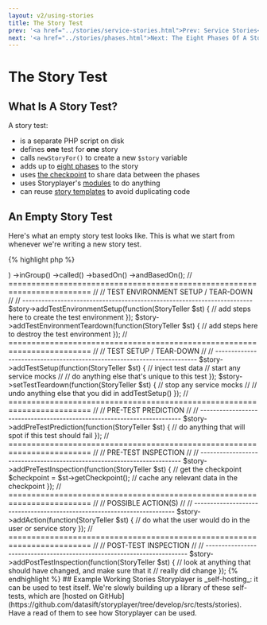```yaml
---
layout: v2/using-stories
title: The Story Test
prev: '<a href="../stories/service-stories.html">Prev: Service Stories</a>'
next: '<a href="../stories/phases.html">Next: The Eight Phases Of A Story Test</a>'
---
```


# The Story Test

## What Is A Story Test?

A story test:

* is a separate PHP script on disk
* defines __one__ test for __one__ story
* calls `newStoryFor()` to create a new `$story` variable
* adds up to [eight phases](phases.html) to the story
* uses [the checkpoint](the-checkpoint.html) to share data between the phases
* uses Storyplayer's [modules](../modules/index.html) to do anything
* can reuse [story templates](story-templates.html) to avoid duplicating code

## An Empty Story Test

Here's what an empty story test looks like.  This is what we start from whenever we're writing a new story test.

{% highlight php %}
<?php

use DataSift\Storyplayer\PlayerLib\StoryTeller;

// ========================================================================
//
// STORY DETAILS
//
// ------------------------------------------------------------------------

$story = newStoryFor(<story category>)
         ->inGroup(<story group>)
         ->called(<story name>)
         ->basedOn(<story template>)
         ->andBasedOn(<another story template>);

// ========================================================================
//
// TEST ENVIRONMENT SETUP / TEAR-DOWN
//
// ------------------------------------------------------------------------

$story->addTestEnvironmentSetup(function(StoryTeller $st) {
    // add steps here to create the test environment
});

$story->addTestEnvironmentTeardown(function(StoryTeller $st) {
    // add steps here to destroy the test environment
});

// ========================================================================
//
// TEST SETUP / TEAR-DOWN
//
// ------------------------------------------------------------------------

$story->addTestSetup(function(StoryTeller $st) {
    // inject test data
    // start any service mocks
    //
    // do anything else that's unique to this test
});

$story->setTestTeardown(function(StoryTeller $st) {
    // stop any service mocks
    //
    // undo anything else that you did in addTestSetup()
});

// ========================================================================
//
// PRE-TEST PREDICTION
//
// ------------------------------------------------------------------------

$story->addPreTestPrediction(function(StoryTeller $st) {
    // do anything that will spot if this test should fail
});

// ========================================================================
//
// PRE-TEST INSPECTION
//
// ------------------------------------------------------------------------

$story->addPreTestInspection(function(StoryTeller $st) {
    // get the checkpoint
    $checkpoint = $st->getCheckpoint();

    // cache any relevant data in the checkpoint
});

// ========================================================================
//
// POSSIBLE ACTION(S)
//
// ------------------------------------------------------------------------

$story->addAction(function(StoryTeller $st) {
    // do what the user would do in the user or service story
});

// ========================================================================
//
// POST-TEST INSPECTION
//
// ------------------------------------------------------------------------

$story->addPostTestInspection(function(StoryTeller $st) {
    // look at anything that should have changed, and make sure that it
    // really did change
});
{% endhighlight %}

## Example Working Stories

Storyplayer is _self-hosting_: it can be used to test itself.

We're slowly building up a library of these self-tests, which are [hosted on GitHub](https://github.com/datasift/storyplayer/tree/develop/src/tests/stories).  Have a read of them to see how Storyplayer can be used.